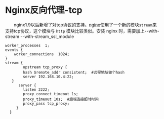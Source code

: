 # Nginx反向代理-tcp

　　nginx1.9以后新增了对tcp协议的支持。[nginx](https://so.csdn.net/so/search?q=nginx\&spm=1001.2101.3001.7020 "nginx")使用了一个新的模块`stream`​ 来支持tcp协议，这个模块与 `http`​ 模块比较类似。安装 nginx 时，需要加上--with-stream --with-stream\_ssl\_module

```nginx
worker_processes  1;
events {
    worker_connections  1024;
}
stream {  
        upstream tcp_proxy {
        hash $remote_addr consistent;  #远程地址做个hash
        server 192.168.10.4:22;
   }
      server {
        listen 2222;
        proxy_connect_timeout 1s;
        proxy_timeout 10s;  #后端连接超时时间
        proxy_pass tcp_proxy;
     }
  }

```

　　‍
